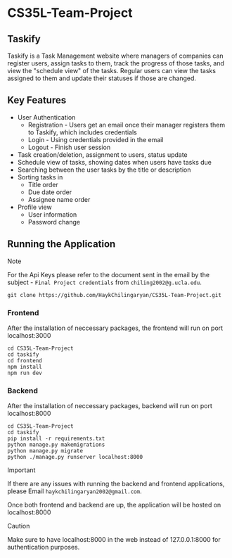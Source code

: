# CS35L-Team-Project

## Taskify

Taskify is a Task Management website where managers of companies can register users, assign tasks to them, track the progress of those tasks, and view the "schedule view" of the tasks. Regular users can view the tasks assigned to them and update their statuses if those are changed.

## Key Features

- User Authentication
  - Registration - Users get an email once their manager registers them to Taskify, which includes credentials
  - Login - Using credentials provided in the email
  - Logout - Finish user session
- Task creation/deletion, assignment to users, status update
- Schedule view of tasks, showing dates when users have tasks due
- Searching between the user tasks by the title or description
- Sorting tasks in
  - Title order
  - Due date order
  - Assignee name order
- Profile view
  - User information
  - Password change

## Running the Application

> [!NOTE]
> For the Api Keys please refer to the document sent in the email by the subject - `Final Project credentials` from `chiling2002@g.ucla.edu`.

```
git clone https://github.com/HaykChilingaryan/CS35L-Team-Project.git
```

### Frontend

After the installation of neccessary packages, the frontend will run on port localhost:3000

```
cd CS35L-Team-Project
cd taskify
cd frontend
npm install
npm run dev
```

### Backend

After the installation of neccessary packages, backend will run on port localhost:8000

```
cd CS35L-Team-Project
cd taskify
pip install -r requirements.txt
python manage.py makemigrations
python manage.py migrate
python ./manage.py runserver localhost:8000
```

> [!IMPORTANT]
> If there are any issues with running the backend and frontend applications, please Email `haykchilingaryan2002@gmail.com`.

Once both frontend and backend are up, the application will be hosted on localhost:8000

> [!CAUTION]
> Make sure to have localhost:8000 in the web instead of 127.0.0.1:8000 for authentication purposes.
